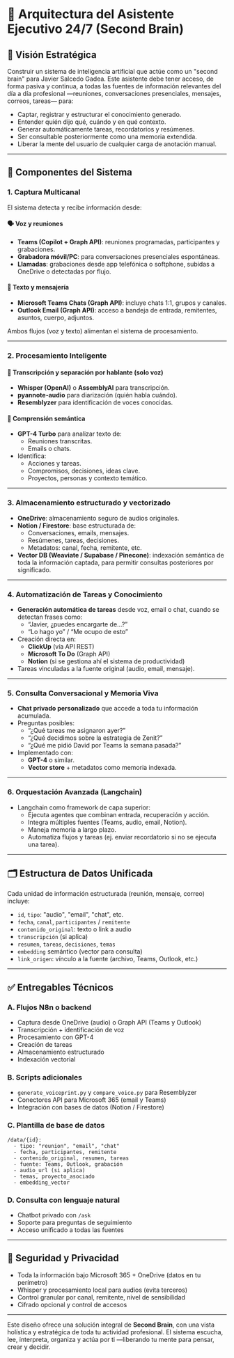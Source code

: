 # 🧠 Arquitectura del Asistente Ejecutivo 24/7 (Second Brain)

## 🎯 Visión Estratégica

Construir un sistema de inteligencia artificial que actúe como un "second brain" para Javier Salcedo Gadea. Este asistente debe tener acceso, de forma pasiva y continua, a todas las fuentes de información relevantes del día a día profesional —reuniones, conversaciones presenciales, mensajes, correos, tareas— para:

- Captar, registrar y estructurar el conocimiento generado.
- Entender quién dijo qué, cuándo y en qué contexto.
- Generar automáticamente tareas, recordatorios y resúmenes.
- Ser consultable posteriormente como una memoria extendida.
- Liberar la mente del usuario de cualquier carga de anotación manual.

---

## 🧱 Componentes del Sistema

### 1. Captura Multicanal

El sistema detecta y recibe información desde:

#### 🗣️ Voz y reuniones

- **Teams (Copilot + Graph API)**: reuniones programadas, participantes y grabaciones.
- **Grabadora móvil/PC**: para conversaciones presenciales espontáneas.
- **Llamadas**: grabaciones desde app telefónica o softphone, subidas a OneDrive o detectadas por flujo.

#### 💬 Texto y mensajería

- **Microsoft Teams Chats (Graph API)**: incluye chats 1:1, grupos y canales.
- **Outlook Email (Graph API)**: acceso a bandeja de entrada, remitentes, asuntos, cuerpo, adjuntos.

Ambos flujos (voz y texto) alimentan el sistema de procesamiento.

---

### 2. Procesamiento Inteligente

#### 🧾 Transcripción y separación por hablante (solo voz)

- **Whisper (OpenAI)** o **AssemblyAI** para transcripción.
- **pyannote-audio** para diarización (quién habla cuándo).
- **Resemblyzer** para identificación de voces conocidas.

#### 🧠 Comprensión semántica

- **GPT-4 Turbo** para analizar texto de:
  - Reuniones transcritas.
  - Emails o chats.
- Identifica:
  - Acciones y tareas.
  - Compromisos, decisiones, ideas clave.
  - Proyectos, personas y contexto temático.

---

### 3. Almacenamiento estructurado y vectorizado

- **OneDrive**: almacenamiento seguro de audios originales.
- **Notion / Firestore**: base estructurada de:
  - Conversaciones, emails, mensajes.
  - Resúmenes, tareas, decisiones.
  - Metadatos: canal, fecha, remitente, etc.
- **Vector DB (Weaviate / Supabase / Pinecone)**: indexación semántica de toda la información captada, para permitir consultas posteriores por significado.

---

### 4. Automatización de Tareas y Conocimiento

- **Generación automática de tareas** desde voz, email o chat, cuando se detectan frases como:
  - “Javier, ¿puedes encargarte de...?”
  - “Lo hago yo” / “Me ocupo de esto”
- Creación directa en:
  - **ClickUp** (vía API REST)
  - **Microsoft To Do** (Graph API)
  - **Notion** (si se gestiona ahí el sistema de productividad)
- Tareas vinculadas a la fuente original (audio, email, mensaje).

---

### 5. Consulta Conversacional y Memoria Viva

- **Chat privado personalizado** que accede a toda tu información acumulada.
- Preguntas posibles:
  - “¿Qué tareas me asignaron ayer?”
  - “¿Qué decidimos sobre la estrategia de Zenit?”
  - “¿Qué me pidió David por Teams la semana pasada?”
- Implementado con:
  - **GPT-4** o similar.
  - **Vector store** + metadatos como memoria indexada.

---

### 6. Orquestación Avanzada (Langchain)

- Langchain como framework de capa superior:
  - Ejecuta agentes que combinan entrada, recuperación y acción.
  - Integra múltiples fuentes (Teams, audio, email, Notion).
  - Maneja memoria a largo plazo.
  - Automatiza flujos y tareas (ej. enviar recordatorio si no se ejecuta una tarea).

---

## 🗂 Estructura de Datos Unificada

Cada unidad de información estructurada (reunión, mensaje, correo) incluye:

- `id`, `tipo`: "audio", "email", "chat", etc.
- `fecha`, `canal`, `participantes` / `remitente`
- `contenido_original`: texto o link a audio
- `transcripción` (si aplica)
- `resumen`, `tareas`, `decisiones`, `temas`
- `embedding` semántico (vector para consulta)
- `link_origen`: vínculo a la fuente (archivo, Teams, Outlook, etc.)

---

## ✅ Entregables Técnicos

### A. Flujos N8n o backend

- Captura desde OneDrive (audio) o Graph API (Teams y Outlook)
- Transcripción + identificación de voz
- Procesamiento con GPT-4
- Creación de tareas
- Almacenamiento estructurado
- Indexación vectorial

### B. Scripts adicionales

- `generate_voiceprint.py` y `compare_voice.py` para Resemblyzer
- Conectores API para Microsoft 365 (email y Teams)
- Integración con bases de datos (Notion / Firestore)

### C. Plantilla de base de datos

```
/data/{id}:
  - tipo: "reunion", "email", "chat"
  - fecha, participantes, remitente
  - contenido_original, resumen, tareas
  - fuente: Teams, Outlook, grabación
  - audio_url (si aplica)
  - temas, proyecto_asociado
  - embedding_vector
```

### D. Consulta con lenguaje natural

- Chatbot privado con `/ask`
- Soporte para preguntas de seguimiento
- Acceso unificado a todas las fuentes

---

## 🔐 Seguridad y Privacidad

- Toda la información bajo Microsoft 365 + OneDrive (datos en tu perímetro)
- Whisper y procesamiento local para audios (evita terceros)
- Control granular por canal, remitente, nivel de sensibilidad
- Cifrado opcional y control de accesos

---

Este diseño ofrece una solución integral de **Second Brain**, con una vista holística y estratégica de toda tu actividad profesional. El sistema escucha, lee, interpreta, organiza y actúa por ti —liberando tu mente para pensar, crear y decidir.

